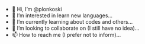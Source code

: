 - 👋 Hi, I’m @plonkoski
- 👀 I’m interested in learn new languages...
- 🌱 I’m currently learning about codes and others...
- 💞️ I’m looking to collaborate on (I still have no idea)...
- 📫 How to reach me (I prefer not to inform)...

<!---
plonkoski/plonkoski is a ✨ special ✨ repository because its `README.md` (this file) appears on your GitHub profile.
You can click the Preview link to take a look at your changes.
--->
